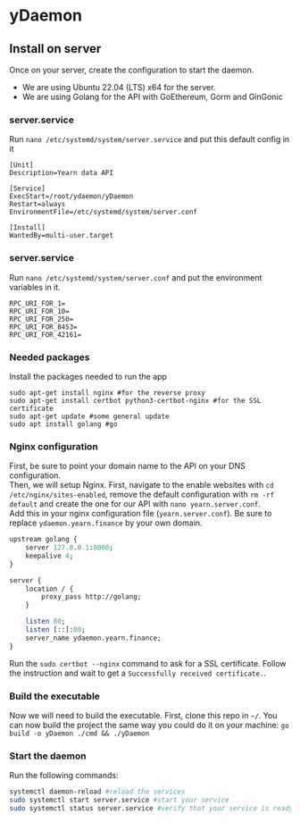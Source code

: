 # yDaemon

## Install on server
Once on your server, create the configuration to start the daemon.
- We are using Ubuntu 22.04 (LTS) x64 for the server.
- We are using Golang for the API with GoEthereum, Gorm and GinGonic

### server.service
Run `nano /etc/systemd/system/server.service` and put this default config in it
```
[Unit]
Description=Yearn data API

[Service]
ExecStart=/root/ydaemon/yDaemon
Restart=always
EnvironmentFile=/etc/systemd/system/server.conf

[Install]
WantedBy=multi-user.target
```

### server.service
Run `nano /etc/systemd/system/server.conf` and put the environment variables in it.
```
RPC_URI_FOR_1=
RPC_URI_FOR_10=
RPC_URI_FOR_250=
RPC_URI_FOR_8453=
RPC_URI_FOR_42161=
```

### Needed packages
Install the packages needed to run the app
```
sudo apt-get install nginx #for the reverse proxy
sudo apt-get install certbot python3-certbot-nginx #for the SSL certificate
sudo apt-get update #some general update
sudo apt install golang #go
```

### Nginx configuration
First, be sure to point your domain name to the API on your DNS configuration.  
Then, we will setup Nginx. First, navigate to the enable websites with `cd /etc/nginx/sites-enabled`, remove the default configuration with `rm -rf default` and create the one for our API with `nano yearn.server.conf`.  
Add this in your nginx configuration file (`yearn.server.conf`). Be sure to replace `ydaemon.yearn.finance` by your own domain.
```perl
upstream golang {
    server 127.0.0.1:8080;
    keepalive 4;
}

server {
    location / {
        proxy_pass http://golang;
    }

    listen 80;
    listen [::]:80;
    server_name ydaemon.yearn.finance;
}
```
Run the `sudo certbot --nginx` command to ask for a SSL certificate. Follow the instruction and wait to get a `Successfully received certificate.`.

### Build the executable
Now we will need to build the executable. First, clone this repo in `~/`.
You can now build the project the same way you could do it on your machine: `go build -o yDaemon ./cmd && ./yDaemon`

### Start the daemon   
Run the following commands:
```sh
systemctl daemon-reload #reload the services
sudo systemctl start server.service #start your service
sudo systemctl status server.service #verify that your service is ready
```



